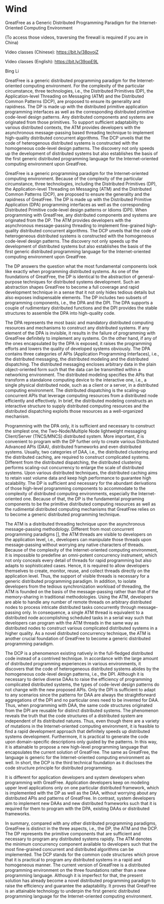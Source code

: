# Wind

GreatFree as a Generic Distributed Programming Paradigm for the Internet-Oriented Computing Environment

(To access those videos, traversing the firewall is required if you are in China)

Video classes (Chinese): https://bit.ly/38pvojZ

Video classes (English): https://bit.ly/39opE9L

Bing Li

GreatFree is a generic distributed programming paradigm for the Internet-oriented computing environment. For the complexity of the particular circumstance, three technologies, i.e., the Distributed Primitives (DP), the Application-level Threading on Messaging (ATM) and the Distributed Common Patterns (DCP), are proposed to ensure its generality and rapidness. The DP is made up with the distributed primitive application programming interfaces as well as the corresponding distributed primitive code-level design patterns. Any distributed components and systems are originated from those primitives. To support sufficient adaptability to various distributed contexts, the ATM provides developers with the asynchronous message-passing based threading technique to implement high-quality distributed concurrent algorithms. The DCP unveils that the code of heterogenous distributed systems is constructed with the homogeneous code-level design patterns. The discovery not only speeds up the development of distributed systems but also establishes the basis of the first generic distributed programming language for the Internet-oriented computing environment upon GreatFree.

GreatFree is a generic programming paradigm for the Internet-oriented computing environment. Because of the complexity of the particular circumstance, three technologies, including the Distributed Primitives (DP), the Application-level Threading on Messaging (ATM) and the Distributed Common Patterns (DCP), are proposed to ensure the generality and the rapidness of GreatFree. The DP is made up with the Distributed Primitive Application (DPA) programming interfaces as well as the corresponding Distributed Primitive code-level design patterns or Idioms (DPI). When programming with GreatFree, any distributed components and systems are originated from the DP. The ATM provides developers with the asynchronous message-passing threading to implement fine-grained high-quality distributed concurrent algorithms. The DCP unveils that the code of heterogeneous distributed systems is constructed with the homogeneous code-level design patterns. The discovery not only speeds up the development of distributed systems but also establishes the basis of the first generic distributed programming language for the Internet-oriented computing environment upon GreatFree.

The DP answers the question what the most fundamental components look like exactly when programming distributed systems. As one of the foundations of GreatFree, the DP is identical to the abstraction of general-purpose techniques for distributed systems development. Such an abstraction shapes GreatFree to become a full coverage and rapid development technique in a sense that it not only hides tedious details but also exposes indispensable elements. The DP includes two subsets of programming components, i.e., the DPA and the DPI. The DPA supports a couple of rudimentary distributed functions and the DPI provides the stable structures to assemble the DPA into high-quality code.

The DPA represents the most basic and mandatory distributed computing resources and mechanisms to construct any distributed systems. If any element of the DPA is invisible, it results in the failure of programming with GreatFree definitely to implement any systems. On the other hand, if any of the ones encapsulated by the DPA is exposed, it raises the programming efforts and lowers the quality of developed systems obviously. The DPA contains three categories of APIs (Application Programming Interfaces), i.e., the distributed messaging, the distributed modeling and the distributed dispatching. The distributed messaging encloses arbitrary data in the plain object-oriented form such that the data can be transmitted within a networking environment. The distributed modeling specifies the APIs that transform a standalone computing device to the interactive one, i.e., a single physical distributed node, such as a client or a server, in a distributed computing environment. The distributed dispatching is the scaling-up concurrent APIs that leverage computing resources from a distributed node efficiently and effectively. In brief, the distributed modeling constructs an interactive structure to supply distributed computing resources and the distributed dispatching exploits those resources as a well-organized mechanism.

Programming with the DPA only, it is sufficient and necessary to construct the simplest one, the Two-Node/Multiple Node lightweight messaging Client/Server (TNCS/MNCS) distributed system. More important, it is convenient to program with the DP further only to create various Distributed Advanced APIs (DAA), distributed frameworks and even distributed systems. Usually, two categories of DAA, i.e., the distributed clustering and the distributed caching, are required to construct complicated systems. Different from the distributed dispatching, the distributed clustering performs scaling-out concurrency to enlarge the scale of distributed systems. Upon various distributed techniques, the distributed caching aims to retain vast volume data and keep high performance to guarantee high scalability. The DP is sufficient and necessary for the abundant derivations of those high-level programming components to accommodate to the complexity of distributed computing environments, especially the Internet-oriented one. Because of that, the DP is the fundamental programing components to be the primitive distributed computing resources as well as the rudimental distributed computing mechanisms that GreatFree relies on to become a generic distributed programming technique.

The ATM is a distributed threading technique upon the asynchronous message-passing methodology. Different from most concurrent programming paradigms [], the ATM threads are visible to developers on the application level, i.e., developers can manipulate those threads upon message-passing without worrying any native characters of threads. Because of the complexity of the Internet-oriented computing environment, it is impossible to predefine an omni-potent concurrency instrument, which not only conceals every detail of threads for rapid programming but also adapts to sophisticated cases. Hence, it is required to allow developers themselves to create, monitor, reuse, and collect threads directly on the application level. Thus, the support of visible threads is necessary for a generic distributed programming paradigm. In addition, to isolate developers from the tedious synchronization workload of threading, the ATM is founded on the basis of the message-passing rather than that of the memory-sharing in traditional methodologies. Using the ATM, developers are able to handle any number of remote threads on arbitrary distributed nodes to process intricate distributed tasks concurrently through message-passing only. In consequence, a single ATM thread is equivalent to a distributed node accomplishing scheduled tasks in a serial way such that developers can program with the ATM threads in the same way as distributed nodes to construct various complicated distributed systems in a higher quality. As a novel distributed concurrency technique, the ATM is another crucial foundation of GreatFree to become a generic distributed programming paradigm.

The DCP is a phenomenon existing natively in the full-fledged distributed code instead of a contrived technique. In accordance with the large amount of distributed programming experiences in various environments, it discovers that the code of heterogeneous distributed systems abides by the homogeneous code-level design patterns, i.e., the DPI. Although it is necessary to derive diverse DAAs to raise the efficiency of programming complicated distributed systems, the types of code-level design patterns do not change with the new proposed APIs. Only the DPI is sufficient to adapt to any scenarios since the patterns for DAA are always the straightforward aggregations of the DPI and no particular ones need to be invented for DAA. Thus, when programming with DAA, the same code structures originated from the DPI are reusable for distinct distributed systems. The phenomenon reveals the truth that the code structures of a distributed system are independent of its distributed natures. Thus, even though there are a variety of mutations in the Internet-oriented computing environment, it is feasible to find a rapid development approach that definitely speeds up distributed systems development. Furthermore, it is practical to generate the code upon domain-specific descriptions only guided by the patterns. In this way, it is attainable to propose a new high-level programming language that encapsulates the current solution of GreatFree. The same as GreatFree, the language is generic for the Internet-oriented computing environment as well. In short, the DCP is the third technical foundation as it discloses the code structure principle for distributed programming.

It is different for application developers and system developers when programming with GreatFree. Application developers keep on modeling upper level applications only on one particular distributed framework, which is implemented with the DP as well as the DAA, without worrying about any distributed APIs and patterns of GreatFree. In contrast, system developers aim to implement new DAAs and new distributed frameworks such that it is required for them to program with the DPA, existing DAAs or distributed frameworks.

In summary, compared with any other distributed programming paradigms, GreatFree is distinct in the three aspects, i.e., the DP, the ATM and the DCP. The DP represents the primitive components that are sufficient and necessary to program any distributed systems rapidly. The ATM denotes the minimum concurrency component available to developers such that the most fine-grained concurrent and distributed algorithms can be implemented. The DCP stands for the common code structures which prove that it is practical to program any distributed systems in a rapid and homogeneous manner. The current version of GreatFree is a distributed programming environment on the three foundations rather than a new programming language. Although it is imperfect for that, the present solution has already become a novel distributed programming paradigm to raise the efficiency and guarantee the adaptability. It proves that GreatFree is an attainable technology to underpin the first generic distributed programming language for the Internet-oriented computing environment.


